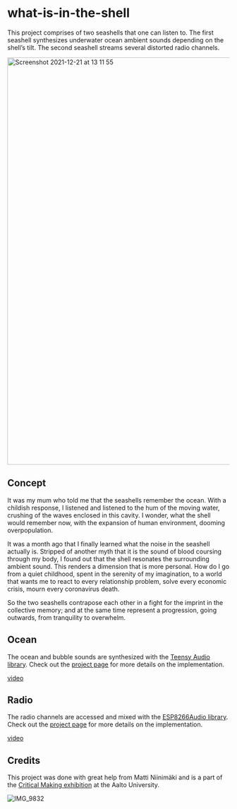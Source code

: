 # what-is-in-the-shell

This project comprises of two seashells that one can listen to. The first seashell synthesizes underwater ocean ambient sounds depending on the shell’s tilt. The second seashell streams several distorted radio channels.

<img width="923" alt="Screenshot 2021-12-21 at 13 11 55" src="https://user-images.githubusercontent.com/49707233/146928029-d822585e-8061-4afc-a4a8-f575b1f17b48.png">

## Concept

It was my mum who told me that the seashells remember the ocean. With a childish response, I listened and listened to the hum of the moving water, crushing of the waves enclosed in this cavity. I wonder, what the shell would remember now, with the expansion of human environment, dooming overpopulation.

It was a month ago that I finally learned what the noise in the seashell actually is. Stripped of another myth that it is the sound of blood coursing through my body, I found out that the shell resonates the surrounding ambient sound. This renders a dimension that is more personal. How do I go from a quiet childhood, spent in the serenity of my imagination, to a world that wants me to react to every relationship problem, solve every economic crisis, mourn every coronavirus death.

So the two seashells contrapose each other in a fight for the imprint in the collective memory; and at the same time represent a progression, going outwards, from tranquility to overwhelm.

## Ocean

The ocean and bubble sounds are synthesized with the [Teensy Audio library](https://www.pjrc.com/teensy/td_libs_Audio.html). Check out the [project page](https://www.hackster.io/nowickam/what-is-in-the-shell-ocean-7ce990) for more details on the implementation.

[video](https://www.youtube.com/watch?v=IiaRDXWyYTM)

## Radio

The radio channels are accessed and mixed with the [ESP8266Audio library](https://github.com/earlephilhower/ESP8266Audio). Check out the [project page](https://www.hackster.io/nowickam/what-is-in-the-shell-radio-eb7a41) for more details on the implementation.

[video](https://youtu.be/9V2kslX2MmU)

## Credits

This project was done with great help from Matti Niinimäki and is a part of the [Critical Making exhibition](https://criticalmaking.xyz) at the Aalto University.

![IMG_9832](https://user-images.githubusercontent.com/49707233/146928386-3001f6ea-2443-4326-8406-a0fd933ebd12.JPG)
